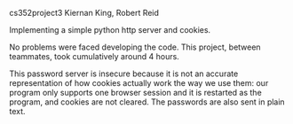cs352project3
Kiernan King, Robert Reid

Implementing a simple python http server and cookies. 

No problems were faced developing the code. This project, between teammates, took cumulatively around 4 hours.

This password server is insecure because it is not an accurate representation of how cookies actually work the way we use them: our program only supports one browser session and it is restarted as the program, and cookies are not cleared. The passwords are also sent in plain text.

